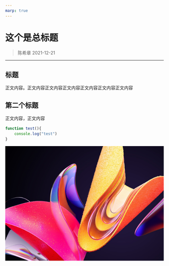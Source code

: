 ```yaml
---
marp: true
---
```


# 这个是总标题
> 陈希章 2021-12-21
---

## 标题

正文内容。正文内容正文内容正文内容正文内容正文内容正文内容



## 第二个标题

正文内容，正文内容

```javascript
function test(){
    console.log("test")
}
```

![w:400 h:300](images/2021-12-20-15-42-53.png)
